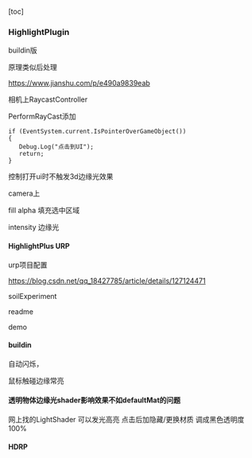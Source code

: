 [toc]



### HighlightPlugin

buildin版

原理类似后处理

https://www.jianshu.com/p/e490a9839eab

相机上RaycastController

PerformRayCast添加

```
if (EventSystem.current.IsPointerOverGameObject())
{
   Debug.Log("点击到UI");
   return;
}
```

控制打开ui时不触发3d边缘光效果



camera上

fill alpha 填充选中区域

intensity 边缘光





#### HighlightPlus URP

urp项目配置

https://blog.csdn.net/qq_18427785/article/details/127124471



soilExperiment 

readme

demo



#### buildin

自动闪烁，



鼠标触碰边缘常亮





#### 透明物体边缘光shader影响效果不如defaultMat的问题

网上找的LightShader 可以发光高亮 点击后加隐藏/更换材质 调成黑色透明度100%



#### HDRP 







